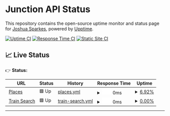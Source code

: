 # Junction API Status

This repository contains the open-source uptime monitor and status page for [Joshua Sparkes](https://demo.upptime.js.org), powered by [Upptime](https://github.com/upptime/upptime).

[![Uptime CI](https://github.com/joshuasparkes/upptime/workflows/Uptime%20CI/badge.svg)](https://github.com/joshuasparkes/upptime/actions?query=workflow%3A%22Uptime+CI%22)
[![Response Time CI](https://github.com/joshuasparkes/upptime/workflows/Response%20Time%20CI/badge.svg)](https://github.com/joshuasparkes/upptime/actions?query=workflow%3A%22Response+Time+CI%22)
[![Static Site CI](https://github.com/joshuasparkes/upptime/workflows/Static%20Site%20CI/badge.svg)](https://github.com/joshuasparkes/upptime/actions?query=workflow%3A%22Static+Site+CI%22)

## 📈 Live Status

👉 **Status:**

<!--start: status pages-->
<!-- This summary is generated by Upptime (https://github.com/upptime/upptime) -->
<!-- Do not edit this manually, your changes will be overwritten -->
<!-- prettier-ignore -->
| URL | Status | History | Response Time | Uptime |
| --- | ------ | ------- | ------------- | ------ |
| <img alt="" src="https://icons.duckduckgo.com/ip3/content-api.sandbox.junction.dev.ico" height="13"> [Places](https://content-api.sandbox.junction.dev/places?filter%5Btype%5D%5Beq%5D=city&filter%5Bname%5D%5Blike%5D=par) | 🟩 Up | [places.yml](https://github.com/joshuasparkes/upptime2/commits/HEAD/history/places.yml) | <details><summary><img alt="Response time graph" src="./graphs/places/response-time-week.png" height="20"> 0ms</summary><br><a href="https://demo.upptime.js.org/history/places"><img alt="Response time 0" src="https://img.shields.io/endpoint?url=https%3A%2F%2Fraw.githubusercontent.com%2Fjoshuasparkes%2Fupptime2%2FHEAD%2Fapi%2Fplaces%2Fresponse-time.json"></a><br><a href="https://demo.upptime.js.org/history/places"><img alt="24-hour response time 0" src="https://img.shields.io/endpoint?url=https%3A%2F%2Fraw.githubusercontent.com%2Fjoshuasparkes%2Fupptime2%2FHEAD%2Fapi%2Fplaces%2Fresponse-time-day.json"></a><br><a href="https://demo.upptime.js.org/history/places"><img alt="7-day response time 0" src="https://img.shields.io/endpoint?url=https%3A%2F%2Fraw.githubusercontent.com%2Fjoshuasparkes%2Fupptime2%2FHEAD%2Fapi%2Fplaces%2Fresponse-time-week.json"></a><br><a href="https://demo.upptime.js.org/history/places"><img alt="30-day response time 0" src="https://img.shields.io/endpoint?url=https%3A%2F%2Fraw.githubusercontent.com%2Fjoshuasparkes%2Fupptime2%2FHEAD%2Fapi%2Fplaces%2Fresponse-time-month.json"></a><br><a href="https://demo.upptime.js.org/history/places"><img alt="1-year response time 0" src="https://img.shields.io/endpoint?url=https%3A%2F%2Fraw.githubusercontent.com%2Fjoshuasparkes%2Fupptime2%2FHEAD%2Fapi%2Fplaces%2Fresponse-time-year.json"></a></details> | <details><summary><a href="https://demo.upptime.js.org/history/places">6.92%</a></summary><a href="https://demo.upptime.js.org/history/places"><img alt="All-time uptime 6.92%" src="https://img.shields.io/endpoint?url=https%3A%2F%2Fraw.githubusercontent.com%2Fjoshuasparkes%2Fupptime2%2FHEAD%2Fapi%2Fplaces%2Fuptime.json"></a><br><a href="https://demo.upptime.js.org/history/places"><img alt="24-hour uptime 6.92%" src="https://img.shields.io/endpoint?url=https%3A%2F%2Fraw.githubusercontent.com%2Fjoshuasparkes%2Fupptime2%2FHEAD%2Fapi%2Fplaces%2Fuptime-day.json"></a><br><a href="https://demo.upptime.js.org/history/places"><img alt="7-day uptime 6.92%" src="https://img.shields.io/endpoint?url=https%3A%2F%2Fraw.githubusercontent.com%2Fjoshuasparkes%2Fupptime2%2FHEAD%2Fapi%2Fplaces%2Fuptime-week.json"></a><br><a href="https://demo.upptime.js.org/history/places"><img alt="30-day uptime 6.92%" src="https://img.shields.io/endpoint?url=https%3A%2F%2Fraw.githubusercontent.com%2Fjoshuasparkes%2Fupptime2%2FHEAD%2Fapi%2Fplaces%2Fuptime-month.json"></a><br><a href="https://demo.upptime.js.org/history/places"><img alt="1-year uptime 6.92%" src="https://img.shields.io/endpoint?url=https%3A%2F%2Fraw.githubusercontent.com%2Fjoshuasparkes%2Fupptime2%2FHEAD%2Fapi%2Fplaces%2Fuptime-year.json"></a></details>
| <img alt="" src="https://icons.duckduckgo.com/ip3/content-api.sandbox.junction.dev.ico" height="13"> [Train Search](https://content-api.sandbox.junction.dev/train-searches) | 🟩 Up | [train-search.yml](https://github.com/joshuasparkes/upptime2/commits/HEAD/history/train-search.yml) | <details><summary><img alt="Response time graph" src="./graphs/train-search/response-time-week.png" height="20"> 0ms</summary><br><a href="https://demo.upptime.js.org/history/train-search"><img alt="Response time 0" src="https://img.shields.io/endpoint?url=https%3A%2F%2Fraw.githubusercontent.com%2Fjoshuasparkes%2Fupptime2%2FHEAD%2Fapi%2Ftrain-search%2Fresponse-time.json"></a><br><a href="https://demo.upptime.js.org/history/train-search"><img alt="24-hour response time 0" src="https://img.shields.io/endpoint?url=https%3A%2F%2Fraw.githubusercontent.com%2Fjoshuasparkes%2Fupptime2%2FHEAD%2Fapi%2Ftrain-search%2Fresponse-time-day.json"></a><br><a href="https://demo.upptime.js.org/history/train-search"><img alt="7-day response time 0" src="https://img.shields.io/endpoint?url=https%3A%2F%2Fraw.githubusercontent.com%2Fjoshuasparkes%2Fupptime2%2FHEAD%2Fapi%2Ftrain-search%2Fresponse-time-week.json"></a><br><a href="https://demo.upptime.js.org/history/train-search"><img alt="30-day response time 0" src="https://img.shields.io/endpoint?url=https%3A%2F%2Fraw.githubusercontent.com%2Fjoshuasparkes%2Fupptime2%2FHEAD%2Fapi%2Ftrain-search%2Fresponse-time-month.json"></a><br><a href="https://demo.upptime.js.org/history/train-search"><img alt="1-year response time 0" src="https://img.shields.io/endpoint?url=https%3A%2F%2Fraw.githubusercontent.com%2Fjoshuasparkes%2Fupptime2%2FHEAD%2Fapi%2Ftrain-search%2Fresponse-time-year.json"></a></details> | <details><summary><a href="https://demo.upptime.js.org/history/train-search">0.00%</a></summary><a href="https://demo.upptime.js.org/history/train-search"><img alt="All-time uptime 0.00%" src="https://img.shields.io/endpoint?url=https%3A%2F%2Fraw.githubusercontent.com%2Fjoshuasparkes%2Fupptime2%2FHEAD%2Fapi%2Ftrain-search%2Fuptime.json"></a><br><a href="https://demo.upptime.js.org/history/train-search"><img alt="24-hour uptime 0.00%" src="https://img.shields.io/endpoint?url=https%3A%2F%2Fraw.githubusercontent.com%2Fjoshuasparkes%2Fupptime2%2FHEAD%2Fapi%2Ftrain-search%2Fuptime-day.json"></a><br><a href="https://demo.upptime.js.org/history/train-search"><img alt="7-day uptime 0.00%" src="https://img.shields.io/endpoint?url=https%3A%2F%2Fraw.githubusercontent.com%2Fjoshuasparkes%2Fupptime2%2FHEAD%2Fapi%2Ftrain-search%2Fuptime-week.json"></a><br><a href="https://demo.upptime.js.org/history/train-search"><img alt="30-day uptime 0.00%" src="https://img.shields.io/endpoint?url=https%3A%2F%2Fraw.githubusercontent.com%2Fjoshuasparkes%2Fupptime2%2FHEAD%2Fapi%2Ftrain-search%2Fuptime-month.json"></a><br><a href="https://demo.upptime.js.org/history/train-search"><img alt="1-year uptime 0.00%" src="https://img.shields.io/endpoint?url=https%3A%2F%2Fraw.githubusercontent.com%2Fjoshuasparkes%2Fupptime2%2FHEAD%2Fapi%2Ftrain-search%2Fuptime-year.json"></a></details>

<!--end: status pages-->

---
